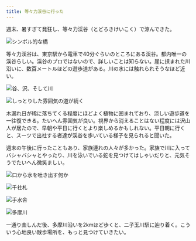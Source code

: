 ```yaml
---
title: 等々力渓谷に行った
---
```

週末、暑すぎて発狂し、等々力渓谷（とどろきけいこく）で涼んできた。

![](https://lh3.googleusercontent.com/tIfH_1KEQZy9L_sYmy2WNG46nCzUtLuUehv16ZAUgreoC0GTE5F7Zr9h23CXYNryE8lF6iEuSdGz9B57ZFX5Y_MkYrjOE2UcsnhEkpKnlbWa8bHe1JswdC2gyvhU-kiLFgNToOivHgYHYOXKHTs "シンボル的な橋")

等々力渓谷は、東京駅から電車で40分ぐらいのところにある渓谷。都内唯一の渓谷らしい。渓谷のプロではないので、詳しいことは知らない。崖に挟まれた川沿いに、数百メートルほどの遊歩道がある。川の水には触れられそうなほど近い。

![](https://lh6.googleusercontent.com/P2fNwfkhgrYXtRULH0ZrmxlyR9KC3MmbqADVCuodxWjsALwcNRhM97gO1PoqZqlIyl6OmfROnFSXf5_nkLZVXFlz7wtBsaD4FoKiA0jn4EU9ozQSR7Ulgjrq-jrMw9yPMXMMk-DElWt6Ip-Ty_g "谷、沢、そして川")

![](https://lh4.googleusercontent.com/derTnGtzlYJBSpIh-M_r8eLli3U4Bm5wjFlUl01X_PS8_00550MdfPQpzSEFY6r5pP4iSG12_oe2z6v8DGeckAstMuakchjHx7hlpTOIhsT4-ezIcYJVNzuKaqNIWGJ21078QahlLnLPT9nLPHY "しっとりした雰囲気の道が続く")

木漏れ日が稀に落ちてくる程度にほどよく植物に囲まれており、涼しい遊歩道を一往復できる。たいへん雰囲気が良い。視界から消えることはない程度には沢山人が居たので、早朝や平日に行くとより楽しめるかもしれない。平日朝に行くと、スーツで出社する者達が渓谷を歩いている様子を見られると聞いた。

週末の午後に行ったこともあり、家族連れの人々が多かった。家族で川に入ってバシャバシャとやったり、川を泳いでいる蛇を見つけてはしゃいだりと、元気そうでたいへん微笑ましい。

![](https://lh6.googleusercontent.com/qC_n6iQitZaCxgJPKBB6rDg1qTLjXZpE47A0DUt4hiVnmbrW-toH32dY2CXzbey56AtOSGuypcHEC3C0BTGBb7unzch_cXMNujjV0lQRkIHj2QMorYzaP9LK7HAXUHatuvcwq4UXZA3IMOb3Ak8 "口から水を吐き出す何か")

![](https://lh3.googleusercontent.com/s8KtbQXiS-6GB3rVbnB5c0ae3Fpw_iZepnQxWbqsHnP_Lw7Lk7YA4iLzJKqB4ZWHqYsN_OZyhUyMXG6Ln_a4_ChH4QTxsH2WecLohgYYQNJXvGkuYblDUsBuTADpHonzmCHGWg3_QCrfOgbEDuo "千社札")

![](https://lh3.googleusercontent.com/BW1Ub0WTC3I2iLl0273sYYjJ83EV9aZ8LYts-aXUVWXTHX0XdveNFa2mm3C6-gZjykjk3B0nkLgf69APx--AA6DG16CrnoJtrwDqfxuo5CMB5zpKj7v-FXKdlmHkmLj8JzP7pS0Anh23XC0GWlQ "手水舎")

![](https://lh4.googleusercontent.com/cPCRK7KatGVAqInMbbTKRL2TZbDlTEUW1kd65hmIDtCZ_n-6_aZtScGPdJ3k0waDtpfyWCV0z2069sf7_B91N8gzEqzdhzpfq7VF1xpG_RBuj1dViqF-FPYa_25f60k3c7ZU0xBIdfQSQ7tsvJ0 "多摩川")

一通り楽しんだ後、多摩川沿いを2kmほど歩くと、二子玉川駅に辿り着く。こういう心地良い散歩場所を、もっと見つけていきたい。
